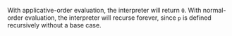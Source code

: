 With applicative-order evaluation, the interpreter will return ``0``. With
normal-order evaluation, the interpreter will recurse forever, since
``p`` is defined recursively without a base case.
